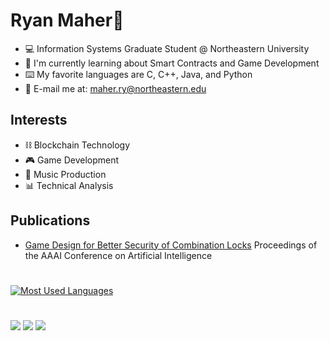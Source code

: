 # Ryan Maher🦎
- 💻 Information Systems Graduate Student @ Northeastern University
- 🌱 I'm currently learning about Smart Contracts and Game Development
- ⌨️ My favorite languages are C, C++, Java, and Python
- 📧 E-mail me at: maher.ry@northeastern.edu



## Interests
- ⛓️ Blockchain Technology
- 🎮 Game Development
- 🎹 Music Production
- 📊 Technical Analysis


## Publications
- [Game Design for Better Security of Combination Locks](https://doi.org/10.1609/aaai.v36i11.21547) Proceedings of the AAAI Conference on Artificial Intelligence
#

[![Most Used Languages](https://github-readme-stats.vercel.app/api/top-langs/?username=ryan-maher&layout=compact)](https://github.com/ryan-maher/github-readme-stats)
# 
![](https://komarev.com/ghpvc/?username=ryan-maher&style=plastic&color=brightgreen&label=Visitors)
![](https://img.shields.io/coincap/price-usd/bitcoin?color=brightgreen&style=plastic)
![](https://img.shields.io/github/last-commit/ryan-maher/ryan-maher?style=plastic)


<!--
**ryan-maher/ryan-maher** is a ✨ _special_ ✨ repository because its `README.md` (this file) appears on your GitHub profile.

Here are some ideas to get you started:

- 🔭 I’m currently working on ...
- 🌱 I’m currently learning ...
- 👯 I’m looking to collaborate on ...
- 🤔 I’m looking for help with ...
- 💬 Ask me about ...
- 📫 How to reach me: ...
- 😄 Pronouns: ...
- ⚡ Fun fact: ...
-->
